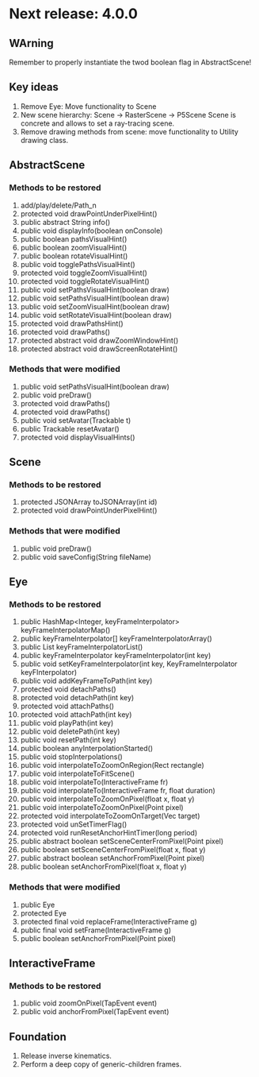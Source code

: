 # Next release: 4.0.0

## WArning

Remember to properly instantiate the twod boolean flag in AbstractScene!

## Key ideas

1. Remove Eye: Move functionality to Scene
2. New scene hierarchy:
Scene -> RasterScene -> P5Scene
Scene is concrete and allows to set a ray-tracing scene.
3. Remove drawing methods from scene: move functionality to Utility drawing class.

## AbstractScene

### Methods to be restored

1. add/play/delete/Path_n
2. protected void drawPointUnderPixelHint()
3. public abstract String info()
4. public void displayInfo(boolean onConsole)
5. public boolean pathsVisualHint()
6. public boolean zoomVisualHint()
7. public boolean rotateVisualHint()
8. public void togglePathsVisualHint()
9. protected void toggleZoomVisualHint()
10. protected void toggleRotateVisualHint()
11. public void setPathsVisualHint(boolean draw)
12. public void setPathsVisualHint(boolean draw)
13. public void setZoomVisualHint(boolean draw)
14. public void setRotateVisualHint(boolean draw)
15. protected void drawPathsHint()
16. protected void drawPaths()
17. protected abstract void drawZoomWindowHint()
18. protected abstract void drawScreenRotateHint()

### Methods that were modified

1. public void setPathsVisualHint(boolean draw) 
2. public void preDraw()
3. protected void drawPaths()
4. protected void drawPaths()
5. public void setAvatar(Trackable t)
6. public Trackable resetAvatar()
7. protected void displayVisualHints()

## Scene

### Methods to be restored

1. protected JSONArray toJSONArray(int id)
2. protected void drawPointUnderPixelHint()

### Methods that were modified

1. public void preDraw()
2. public void saveConfig(String fileName)

## Eye

### Methods to be restored

1. public HashMap<Integer, keyFrameInterpolator> keyFrameInterpolatorMap()
2. public keyFrameInterpolator[] keyFrameInterpolatorArray()
3. public List<keyFrameInterpolator> keyFrameInterpolatorList()
4. public keyFrameInterpolator keyFrameInterpolator(int key)
5. public void setKeyFrameInterpolator(int key, KeyFrameInterpolator keyFInterpolator)
6. public void addKeyFrameToPath(int key)
7. protected void detachPaths()
8. protected void detachPath(int key)
9. protected void attachPaths()
10. protected void attachPath(int key)
11. public void playPath(int key)
12. public void deletePath(int key)
13. public void resetPath(int key)
14. public boolean anyInterpolationStarted()
15. public void stopInterpolations()
16. public void interpolateToZoomOnRegion(Rect rectangle)
17. public void interpolateToFitScene()
18. public void interpolateTo(InteractiveFrame fr)
19. public void interpolateTo(InteractiveFrame fr, float duration)
20. public void interpolateToZoomOnPixel(float x, float y)
21. public void interpolateToZoomOnPixel(Point pixel)
22. protected void interpolateToZoomOnTarget(Vec target)
23. protected void unSetTimerFlag()
24. protected void runResetAnchorHintTimer(long period)
25. public abstract boolean setSceneCenterFromPixel(Point pixel)
26. public boolean setSceneCenterFromPixel(float x, float y)
27. public abstract boolean setAnchorFromPixel(Point pixel)
28. public boolean setAnchorFromPixel(float x, float y)

### Methods that were modified

1. public Eye
2. protected Eye
3. protected final void replaceFrame(InteractiveFrame g)
4. public final void setFrame(InteractiveFrame g)
5. public boolean setAnchorFromPixel(Point pixel)

## InteractiveFrame

### Methods to be restored

1. public void zoomOnPixel(TapEvent event)
2. public void anchorFromPixel(TapEvent event)

## Foundation

1. Release inverse kinematics.
2. Perform a deep copy of generic-children frames.
